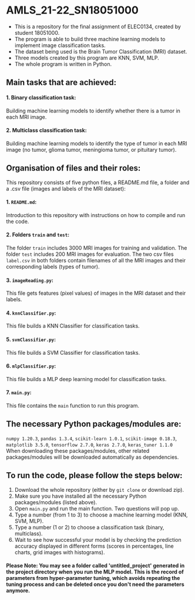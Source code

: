 # AMLS_21-22_SN18051000
* This is a repository for the final assignment of ELEC0134, created by student 18051000. <br>
* The program is able to build three machine learning models to implement image classification tasks. <br>
* The dataset being used is the Brain Tumor Classification (MRI) dataset. <br>
* Three models created by this program are KNN, SVM, MLP. <br>
* The whole program is written in Python. <br>

## Main tasks that are achieved:
#### 1. Binary classification task: <br>
   Building machine learning models to identify whether there is a tumor in each MRI image. <br>
#### 2. Multiclass classification task: <br>
   Building machine learning models to identify the type of tumor in each MRI image (no tumor, glioma tumor, meningioma tumor, or pituitary tumor). <br>

## Organisation of files and their roles:
This repository consists of five python files, a README.md file, a folder and a .csv file (images and labels of the MRI dataset): <br>
#### 1. `README.md`: <br>
Introduction to this repository with instructions on how to compile and run the code. <br>
#### 2. Folders `train` and `test`:  <br>
The folder `train` includes 3000 MRI images for training and validation. The folder `test` includes 200 MRI images for evaluation. The two csv files `label.csv` in both folders contain filenames of all the MRI images and their corresponding labels (types of tumor). <br>
#### 3. `imageReading.py`: <br>
This file gets features (pixel values) of images in the MRI dataset and their labels.
#### 4. `knnClassifier.py`: <br>
This file builds a KNN Classifier for classification tasks.
#### 5. `svmClassifier.py`: <br>
This file builds a SVM Classifier for classification tasks.
#### 6. `mlpClassifier.py`: <br>
This file builds a MLP deep learning model for classification tasks.
#### 7. `main.py`: <br>
This file contains the `main` function to run this program.

## The necessary Python packages/modules are: <br>
`numpy 1.20.3`, `pandas 1.3.4`, `scikit-learn 1.0.1`, `scikit-image 0.18.3`, `matplotlib 3.5.0`, `tensorflow 2.7.0`, `keras 2.7.0`, `keras_tuner 1.1.0` <br>
When downloading these packages/modules, other related packages/modules will be downloaded automatically as dependencies.

## To run the code, please follow the steps below: <br>
1. Download the whole repository (either by `git clone` or download zip). <br>
2. Make sure you have installed all the necessary Python packages/modules (listed above). <br>
3. Open `main.py` and run the main function. Two questions will pop up. <br>
4. Type a number (from 1 to 3) to choose a machine learning model (KNN, SVM, MLP). <br>
5. Type a number (1 or 2) to choose a classification task (binary, multiclass). <br>
6. Wait to see how successful your model is by checking the prediction accuracy displayed in different forms (scores in percentages, line charts, grid images with histograms). <br>
#### Please Note: You may see a folder called 'untitled_project' generated in the project directory when you run the MLP model. This is the record of parameters from hyper-parameter tuning, which avoids repeating the tuning process and can be deleted once you don't need the parameters anymore. <br>
